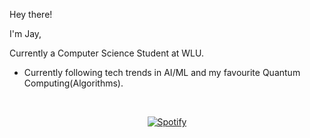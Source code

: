 Hey there!

I'm Jay, 

Currently a Computer Science Student at WLU.
- Currently following tech trends in  AI/ML and my favourite Quantum Computing(Algorithms).



&nbsp;<div align="center">
 [![Spotify](https://spotify-playing-cz99.vercel.app/api/spotify)](https://open.spotify.com/user/pateljy06)

</div>
